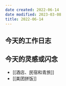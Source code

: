```yaml
---
date created: 2022-06-14
date modified: 2023-03-08
title: 2022-06-14
---
```


## 今天的工作日志

## 今天的灵感或闪念

- [[酒店、民宿和青旅]]
- [[美团拼饭]]
